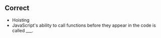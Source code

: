 ## Correct

- Hoisting
- JavaScript's ability to call functions before they appear in the code is called \_\_\_.
